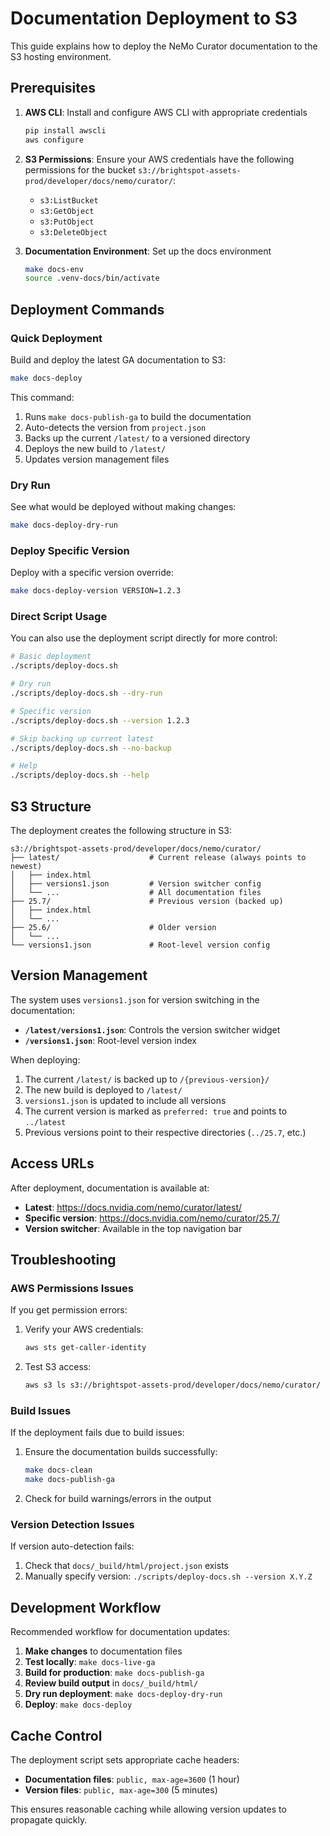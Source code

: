 # Documentation Deployment to S3

This guide explains how to deploy the NeMo Curator documentation to the S3 hosting environment.

## Prerequisites

1. **AWS CLI**: Install and configure AWS CLI with appropriate credentials
   ```bash
   pip install awscli
   aws configure
   ```

2. **S3 Permissions**: Ensure your AWS credentials have the following permissions for the bucket `s3://brightspot-assets-prod/developer/docs/nemo/curator/`:
   - `s3:ListBucket`
   - `s3:GetObject`
   - `s3:PutObject`
   - `s3:DeleteObject`

3. **Documentation Environment**: Set up the docs environment
   ```bash
   make docs-env
   source .venv-docs/bin/activate
   ```

## Deployment Commands

### Quick Deployment

Build and deploy the latest GA documentation to S3:

```bash
make docs-deploy
```

This command:
1. Runs `make docs-publish-ga` to build the documentation
2. Auto-detects the version from `project.json`
3. Backs up the current `/latest/` to a versioned directory
4. Deploys the new build to `/latest/`
5. Updates version management files

### Dry Run

See what would be deployed without making changes:

```bash
make docs-deploy-dry-run
```

### Deploy Specific Version

Deploy with a specific version override:

```bash
make docs-deploy-version VERSION=1.2.3
```

### Direct Script Usage

You can also use the deployment script directly for more control:

```bash
# Basic deployment
./scripts/deploy-docs.sh

# Dry run
./scripts/deploy-docs.sh --dry-run

# Specific version
./scripts/deploy-docs.sh --version 1.2.3

# Skip backing up current latest
./scripts/deploy-docs.sh --no-backup

# Help
./scripts/deploy-docs.sh --help
```

## S3 Structure

The deployment creates the following structure in S3:

```
s3://brightspot-assets-prod/developer/docs/nemo/curator/
├── latest/                    # Current release (always points to newest)
│   ├── index.html
│   ├── versions1.json         # Version switcher config
│   └── ...                    # All documentation files
├── 25.7/                      # Previous version (backed up)
│   ├── index.html
│   └── ...
├── 25.6/                      # Older version
│   └── ...
└── versions1.json             # Root-level version config
```

## Version Management

The system uses `versions1.json` for version switching in the documentation:

- **`/latest/versions1.json`**: Controls the version switcher widget
- **`/versions1.json`**: Root-level version index

When deploying:
1. The current `/latest/` is backed up to `/{previous-version}/`
2. The new build is deployed to `/latest/`
3. `versions1.json` is updated to include all versions
4. The current version is marked as `preferred: true` and points to `../latest`
5. Previous versions point to their respective directories (`../25.7`, etc.)

## Access URLs

After deployment, documentation is available at:

- **Latest**: https://docs.nvidia.com/nemo/curator/latest/
- **Specific version**: https://docs.nvidia.com/nemo/curator/25.7/
- **Version switcher**: Available in the top navigation bar

## Troubleshooting

### AWS Permissions Issues

If you get permission errors:

1. Verify your AWS credentials:
   ```bash
   aws sts get-caller-identity
   ```

2. Test S3 access:
   ```bash
   aws s3 ls s3://brightspot-assets-prod/developer/docs/nemo/curator/
   ```

### Build Issues

If the deployment fails due to build issues:

1. Ensure the documentation builds successfully:
   ```bash
   make docs-clean
   make docs-publish-ga
   ```

2. Check for build warnings/errors in the output

### Version Detection Issues

If version auto-detection fails:

1. Check that `docs/_build/html/project.json` exists
2. Manually specify version: `./scripts/deploy-docs.sh --version X.Y.Z`

## Development Workflow

Recommended workflow for documentation updates:

1. **Make changes** to documentation files
2. **Test locally**: `make docs-live-ga`
3. **Build for production**: `make docs-publish-ga`
4. **Review build output** in `docs/_build/html/`
5. **Dry run deployment**: `make docs-deploy-dry-run`
6. **Deploy**: `make docs-deploy`

## Cache Control

The deployment script sets appropriate cache headers:

- **Documentation files**: `public, max-age=3600` (1 hour)
- **Version files**: `public, max-age=300` (5 minutes)

This ensures reasonable caching while allowing version updates to propagate quickly. 